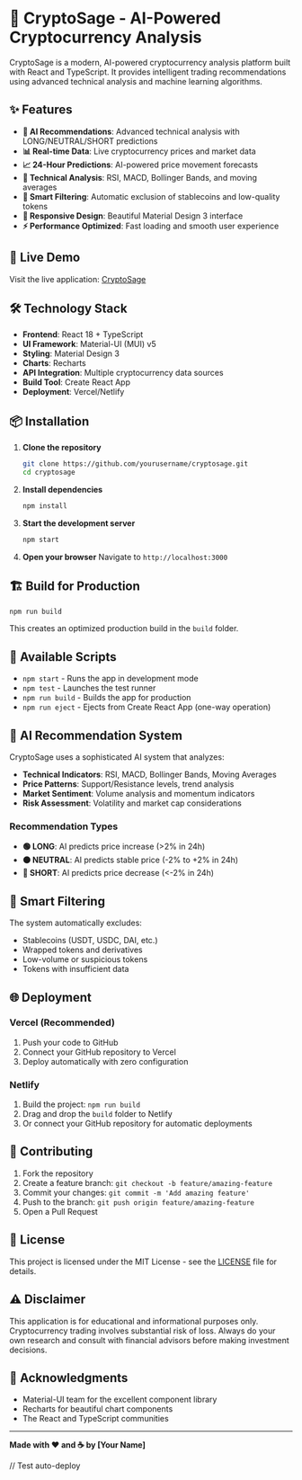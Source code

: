 # 🤖 CryptoSage - AI-Powered Cryptocurrency Analysis

CryptoSage is a modern, AI-powered cryptocurrency analysis platform built with React and TypeScript. It provides intelligent trading recommendations using advanced technical analysis and machine learning algorithms.

## ✨ Features

- **🔮 AI Recommendations**: Advanced technical analysis with LONG/NEUTRAL/SHORT predictions
- **📊 Real-time Data**: Live cryptocurrency prices and market data
- **📈 24-Hour Predictions**: AI-powered price movement forecasts
- **🎯 Technical Analysis**: RSI, MACD, Bollinger Bands, and moving averages
- **🚫 Smart Filtering**: Automatic exclusion of stablecoins and low-quality tokens
- **📱 Responsive Design**: Beautiful Material Design 3 interface
- **⚡ Performance Optimized**: Fast loading and smooth user experience

## 🚀 Live Demo

Visit the live application: [CryptoSage](https://your-app-url.vercel.app)

## 🛠️ Technology Stack

- **Frontend**: React 18 + TypeScript
- **UI Framework**: Material-UI (MUI) v5
- **Styling**: Material Design 3
- **Charts**: Recharts
- **API Integration**: Multiple cryptocurrency data sources
- **Build Tool**: Create React App
- **Deployment**: Vercel/Netlify

## 📦 Installation

1. **Clone the repository**
   ```bash
   git clone https://github.com/yourusername/cryptosage.git
   cd cryptosage
   ```

2. **Install dependencies**
   ```bash
   npm install
   ```

3. **Start the development server**
   ```bash
   npm start
   ```

4. **Open your browser**
   Navigate to `http://localhost:3000`

## 🏗️ Build for Production

```bash
npm run build
```

This creates an optimized production build in the `build` folder.

## 🔧 Available Scripts

- `npm start` - Runs the app in development mode
- `npm test` - Launches the test runner
- `npm run build` - Builds the app for production
- `npm run eject` - Ejects from Create React App (one-way operation)

## 🎯 AI Recommendation System

CryptoSage uses a sophisticated AI system that analyzes:

- **Technical Indicators**: RSI, MACD, Bollinger Bands, Moving Averages
- **Price Patterns**: Support/Resistance levels, trend analysis
- **Market Sentiment**: Volume analysis and momentum indicators
- **Risk Assessment**: Volatility and market cap considerations

### Recommendation Types

- **🟢 LONG**: AI predicts price increase (>2% in 24h)
- **🟠 NEUTRAL**: AI predicts stable price (-2% to +2% in 24h)
- **🔴 SHORT**: AI predicts price decrease (<-2% in 24h)

## 🚫 Smart Filtering

The system automatically excludes:
- Stablecoins (USDT, USDC, DAI, etc.)
- Wrapped tokens and derivatives
- Low-volume or suspicious tokens
- Tokens with insufficient data

## 🌐 Deployment

### Vercel (Recommended)

1. Push your code to GitHub
2. Connect your GitHub repository to Vercel
3. Deploy automatically with zero configuration

### Netlify

1. Build the project: `npm run build`
2. Drag and drop the `build` folder to Netlify
3. Or connect your GitHub repository for automatic deployments

## 🤝 Contributing

1. Fork the repository
2. Create a feature branch: `git checkout -b feature/amazing-feature`
3. Commit your changes: `git commit -m 'Add amazing feature'`
4. Push to the branch: `git push origin feature/amazing-feature`
5. Open a Pull Request

## 📄 License

This project is licensed under the MIT License - see the [LICENSE](LICENSE) file for details.

## ⚠️ Disclaimer

This application is for educational and informational purposes only. Cryptocurrency trading involves substantial risk of loss. Always do your own research and consult with financial advisors before making investment decisions.

## 🙏 Acknowledgments

- Material-UI team for the excellent component library
- Recharts for beautiful chart components
- The React and TypeScript communities

---

**Made with ❤️ and ☕ by [Your Name]**

<!-- Test automatic deployment system - 2025-01-06 --> // Test auto-deploy
